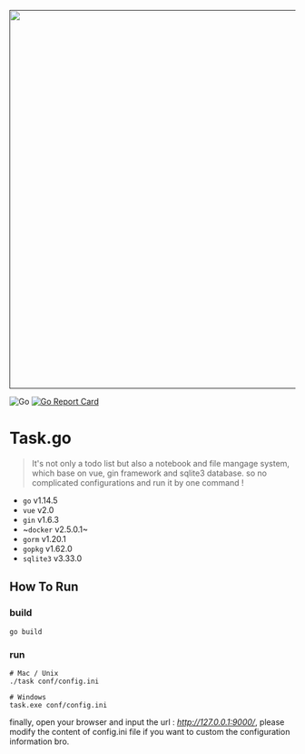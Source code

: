 <p align="center">
	<a href=""><img src="https://ishacker.net/2020/06/21/image-repo/task.go.v1.0.logo.png" width="666"></a>
<p align="center">

![Go](https://github.com/YUbuntu0109/task/workflows/Go/badge.svg?branch=master)
[![Go Report Card](https://goreportcard.com/badge/github.com/YUbuntu0109/task)](https://goreportcard.com/report/github.com/YUbuntu0109/task)

# Task.go
> It's not only a todo list but also a notebook and file mangage system, which base on vue, gin framework and sqlite3 database. so no complicated configurations and run it by one command !
* `go` v1.14.5
* `vue` v2.0
* `gin` v1.6.3
* ~`docker` v2.5.0.1~
* `gorm` v1.20.1
* `gopkg` v1.62.0
* `sqlite3` v3.33.0

## How To Run
### build
```shell script
go build
```

### run
```shell script
# Mac / Unix
./task conf/config.ini

# Windows
task.exe conf/config.ini
```

finally, open your browser and input the url : *http://127.0.0.1:9000/*, please modify the content of config.ini file if you want to custom the configuration information bro.
